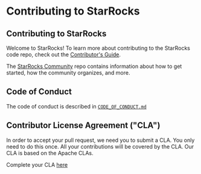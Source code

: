 # Contributing to StarRocks

## Contributing to StarRocks
Welcome to StarRocks! To learn more about contributing to the StarRocks code repo, check out the [Contributor's Guide](https://github.com/StarRocks/community/tree/main/Contributors/guide).

The [StarRocks Community](https://github.com/StarRocks/community) repo contains information about how to get started, how the community organizes, and more.

## Code of Conduct
The code of conduct is described in [`CODE_OF_CONDUCT.md`](CODE_OF_CONDUCT.md)

## Contributor License Agreement ("CLA")

In order to accept your pull request, we need you to submit a CLA. You
only need to do this once. All your contributions will be covered by the CLA.
Our CLA is based on the Apache CLAs.

Complete your CLA [here](https://cla-assistant.io/StarRocks/starrocks)
